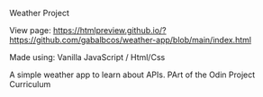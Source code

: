Weather Project

View page:
https://htmlpreview.github.io/?https://github.com/gabalbcos/weather-app/blob/main/index.html

Made using:
Vanilla JavaScript / Html/Css

A simple weather app to learn about APIs. PArt of the Odin Project Curriculum 
